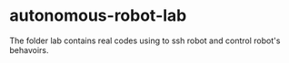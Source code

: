 # autonomous-robot-lab
The folder lab contains real codes using to ssh robot and control robot's behavoirs.

